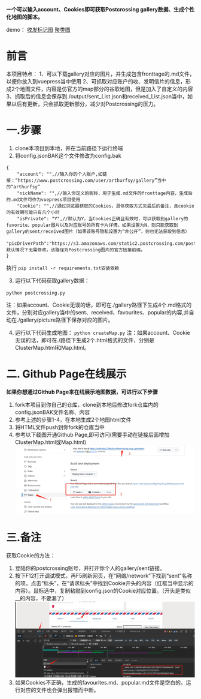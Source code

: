 **一个可以输入account、Cookies即可获取Postcrossing gallery数据、生成个性化地图的脚本。**

demo：
[收发标记图](https://postcrossing.4a1801.life/ClusterMap.html)
[聚类图](https://postcrossing.4a1801.life/Map.html)

# 前言

本项目特点：
1、可以下载gallery对应的图片，并生成包含fronttage的.md文件，以便你放入到vuepress当中使用
2、可抓取对应账户的收、发明信片的信息，形成2个地图文件，内容是仿官方的map部分的谷歌地图，但是加入了自定义的内容
3、抓取后的信息会保存到./output/sent_List.json和received_List.json当中，如果以后有更新，只会抓取更新部分，减少对Postcrossing的压力。

# 一.步骤

1. clone本项目到本地，并在当前路径下运行终端
2. 将config.jsonBAK这个文件修改为config.bak

```
{
    "account": "",//输入你的个人账户,如链接：“https://www.postcrossing.com/user/arthurfsy/gallery”当中的“arthurfsy”
    "nickName": "",//输入你定义的昵称，用于生成.md文件的fronttage内容，生成后的.md文件可作为vuepress项目使用
    "Cookie": "",//通过浏览器获取的Cookies，具体获取方式见最后的备注，且cookie的有效期可能只有几个小时
    "isPrivate": "Y",//默认为Y，当Cookies正确且有效时，可以获取到gallery的favorite、popular图片以及对应账号的所有卡片详情。如果设置为N，则只能获取到gallery的sent/received图片（如果该账号隐私设置为“非公开”，则也无法获取到信息）
    "picDriverPath":"https://s3.amazonaws.com/static2.postcrossing.com/postcard/medium"//默认情况下无需修改，该路径为Postcrossing图片的官方链接前缀。
}
```

执行 `pip install -r requirements.txt安装依赖`

3. 运行以下代码获取gallery数据：

`python postcrossing.py`

注：如果account、Cookie无误的话，即可在./gallery路径下生成4个.md格式的文件，分别对应gallery当中的sent、received、favourites、popular的内容,并自动在./gallery/picture路径下保存对应的图片。

4. 运行以下代码生成地图：
   `python createMap.py`
   注：如果account、Cookie无误的话，即可在./路径下生成2个.html格式的文件，分别是ClusterMap.html和Map.html。

# 二. Github Page在线展示

**如果你想通过Github Page来在线展示地图数据，可进行以下步骤**

1. fork本项目到你自己的仓库，clone到本地后修改fork仓库内的config.jsonBAK文件名称、内容
2. 参考上述的步骤1-4，在本地生成2个地图html文件
3. 将HTML文件push到你fork的仓库当中
4. 参考以下截图开通Github Page,即可访问(需要手动在链接后面增加ClusterMap.html或Map.html)
   ![](img/20231026155131.png)

# 三.备注

获取Cookie的方法：

1. 登陆你的postcrossing账号，并打开你个人的gallery/sent链接。
2. 按下F12打开调试模式，再F5刷新网页，在“网络/network”下找到“sent”名称的项，点击“标头”，在“请求标头”中找到Cookie开头的内容（红框当中显示的内容）。鼠标选中，复制粘贴到config.json的Cookie对应位置。（开头是类似__的内容，不要漏了）
   ![img](img/20231026155703.png)
3. 如果Cookies不正确，生成的favourites.md、popular.md文件是空白的。运行对应的文件也会弹出报错而中断。
